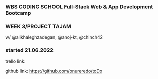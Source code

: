 ### WBS CODING SCHOOL Full-Stack Web & App Development Bootcamp
### WEEK 3/PROJECT TAJAM

w/ @alikhaleghzadegan, @anoj-kt, @chinch42

 ### started 21.06.2022  

trello link:  <!-- https://trello.com/b/fUgeLbEe/tajam -->
 
github link:  https://github.com/onureredo/toDo
